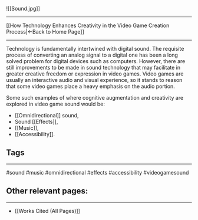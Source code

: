 ![[Sound.jpg]]
___
[[How Technology Enhances Creativity in the Video Game Creation Process|←Back to Home Page]]
____

Technology is fundamentally intertwined with digital sound. The requisite process of converting an analog signal to a digital one has been a long solved problem for digital devices such as computers. However, there are still improvements to be made in sound technology that may facilitate in greater creative freedom or expression in video games. Video games are usually an interactive audio and visual experience, so it stands to reason that some video games place a heavy emphasis on the audio portion. 

Some such examples of where cognitive augmentation and creativity are explored in video game sound would be:
- [[Omnidirectional]] sound,
- Sound [[Effects]],
- [[Music]],
- [[Accessibility]].
## Tags
_____
#sound #music #omnidirectional #effects #accessibility #videogamesound 

## Other relevant pages:
_____
- [[Works Cited (All Pages)]] 